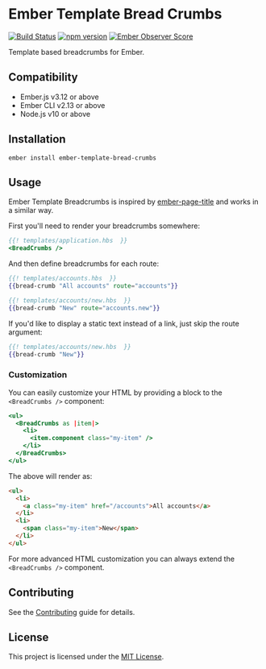 Ember Template Bread Crumbs
==============================================================================

[![Build Status](https://travis-ci.org/nibynic/ember-template-bread-crumbs.svg?branch=master)](https://travis-ci.org/nibynic/ember-template-bread-crumbs)
[![npm version](https://badge.fury.io/js/ember-template-bread-crumbs.svg)](https://badge.fury.io/js/ember-template-bread-crumbs)
[![Ember Observer Score](https://emberobserver.com/badges/ember-template-bread-crumbs.svg)](https://emberobserver.com/addons/ember-template-bread-crumbs)


Template based breadcrumbs for Ember.


Compatibility
------------------------------------------------------------------------------

* Ember.js v3.12 or above
* Ember CLI v2.13 or above
* Node.js v10 or above


Installation
------------------------------------------------------------------------------

```
ember install ember-template-bread-crumbs
```


Usage
------------------------------------------------------------------------------

Ember Template Breadcrumbs is inspired by [ember-page-title](https://github.com/adopted-ember-addons/ember-page-title)
and works in a similar way.

First you'll need to render your breadcrumbs somewhere:

```handlebars
{{! templates/application.hbs  }}
<BreadCrumbs />
```

And then define breadcrumbs for each route:

```handlebars
{{! templates/accounts.hbs  }}
{{bread-crumb "All accounts" route="accounts"}}
```

```handlebars
{{! templates/accounts/new.hbs  }}
{{bread-crumb "New" route="accounts.new"}}
```

If you'd like to display a static text instead of a link, just skip the route argument:

```handlebars
{{! templates/accounts/new.hbs  }}
{{bread-crumb "New"}}
```

### Customization

You can easily customize your HTML by providing a block to the `<BreadCrumbs />` component:

```handlebars
<ul>
  <BreadCrumbs as |item|>
    <li>
      <item.component class="my-item" />
    </li>
  </BreadCrumbs>
</ul>
```

The above will render as:

```html
<ul>
  <li>
    <a class="my-item" href="/accounts">All accounts</a>
  </li>
  <li>
    <span class="my-item">New</span>
  </li>
</ul>
```

For more advanced HTML customization you can always extend the `<BreadCrumbs />` component.

Contributing
------------------------------------------------------------------------------

See the [Contributing](CONTRIBUTING.md) guide for details.


License
------------------------------------------------------------------------------

This project is licensed under the [MIT License](LICENSE.md).
